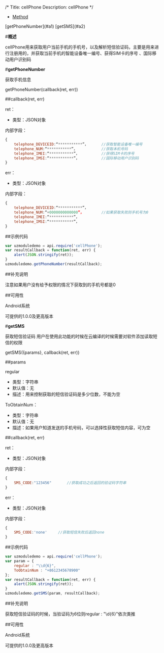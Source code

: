 /*
Title: cellPhone
Description: cellPhone
*/

<ul id="tab" class="clearfix">
	<li class="active"><a href="#method-content">Method</a></li>
</ul>
<div id="method-content">
<div class="outline">
[getPhoneNumber](#a1)
[getSMS](#a2)
</div>

#**概述**

cellPhone用来获取用户当前手机的手机号，以及解析短信验证码，主要是用来进行注册用的，并获取当前手机的智能设备唯一编号、获得SIM卡的序号 、国际移动用户识别码


#**getPhoneNumber**<div id="a1"></div>

获取手机信息

getPhoneNumber(callback(ret, err))

##callback(ret, err)

ret：

- 类型：JSON对象

内部字段：

```js
{
	telephone_DEVICEID:“***********”，      //获取智能设备唯一编号
	telephone_NUM:“***********”，           //获取本机号码
	telephone_IMEI:“***********”，          //获得SIM卡的序号 
	telephone_IMSI:“***********”，          //国际移动用户识别码
}
```

err：

- 类型：JSON对象

内部字段：

```js
{
    telephone_DEVICEID:“***********”，          
	telephone_NUM:“+0000000000000”，        //如果获取失败则手机号为0
	telephone_IMEI:“***********”，           
	telephone_IMSI:“***********”，           
}
```

##示例代码

```js
var uzmoduledemo = api.require('cellPhone');
var resultCallback = function(ret, err) {
	alert(JSON.stringify(ret));
}
uzmoduledemo.getPhoneNumber(resultCallback);
```

##补充说明

注意如果用户没有给予权限的情况下获取到的手机号都是0

##可用性

Android系统

可提供的1.0.0及更高版本


#**getSMS**<div id="a2"></div>

获取短信验证码
用户在使用此功能的时候在云编译的时候需要对软件添加读取短信的权限

getSMS({params}, callback(ret, err))

##params

regular

- 类型：字符串
- 默认值：无
- 描述：用来控制获取的短信验证码是多少位数，不能为空

ToObtainNum：

- 类型：字符串
- 默认值：无
- 描述：如果用户知道发送的手机号码，可以选择性获取短信内容，可为空


##callback(ret, err)

ret：

- 类型：JSON对象

内部字段：

```js
{
	SMS_CODE:"123456"		//获取成功之后返回的验证码字符串
}
```

err：

- 类型：JSON对象

内部字段：

```js
{
    SMS_CODE:'none'     //获取短信失败后返回none
}
```

##示例代码

```js
var uzmoduledemo = api.require('cellPhone');
var param = {
	regular : "\\d{6}",
	ToObtainNum : "+8612345678900"
};
var resultCallback = function(ret, err) {
	alert(JSON.stringify(ret));
}
uzmoduledemo.getSMS(param, resultCallback);

```

##补充说明

获取短信验证码的时候，当验证码为6位则regular : "\\d{6}"依次类推

##可用性

Android系统

可提供的1.0.0及更高版本
